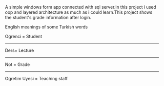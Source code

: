 A simple windows form app connected with sql server.In this project i used oop and layered architecture as much as i could learn.This project shows the student's grade information after login.

English meanings of some Turkish words

Ogrenci = Student

----------

Ders= Lecture

----------

Not = Grade

----------

Ogretim Uyesi = Teaching staff
